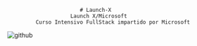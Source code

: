                           # Launch-X
                        Launch X/Microsoft
             Curso Intensivo FullStack impartido por Microsoft                        

   ![github](https://user-images.githubusercontent.com/81352856/154356725-8ac694c8-08bd-4df3-b73c-06399efa2cd5.png)
